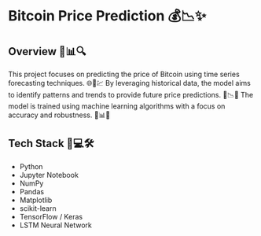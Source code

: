 # Bitcoin Price Prediction 💰📉✨

## Overview 🌟📊🔍

This project focuses on predicting the price of Bitcoin using time series forecasting techniques. 🌐📆💹 By leveraging historical data, the model aims to identify patterns and trends to provide future price predictions. 🤖📉💡 The model is trained using machine learning algorithms with a focus on accuracy and robustness. 💪📊🔮

## Tech Stack 🚀💻🛠️

* Python
* Jupyter Notebook
* NumPy
* Pandas
* Matplotlib
* scikit-learn
* TensorFlow / Keras
* LSTM Neural Network
